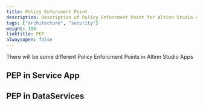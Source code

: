 ```yaml
---
title: Policy Enforcment Point
description: Description of Policy Enforcment Point for Altinn Studio Apps
tags: ["architecture", "security"]
weight: 100
linktitle: PEP
alwaysopen: false
---
```


There will be some different Policy Enforcment Points in Altinn Studio Apps



## PEP in Service App




## PEP in DataServices












